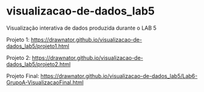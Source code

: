 # visualizacao-de-dados_lab5

Visualização interativa de dados produzida durante o LAB 5

Projeto 1: https://drawnator.github.io/visualizacao-de-dados_lab5/projeto1.html

Projeto 2: https://drawnator.github.io/visualizacao-de-dados_lab5/projeto2.html

Projeto Final: https://drawnator.github.io/visualizacao-de-dados_lab5/Lab6-GrupoA-VisualizacaoFinal.html
